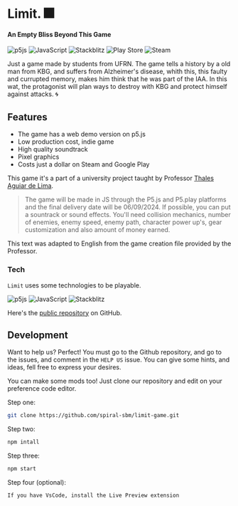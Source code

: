 # Limit. 🎆
#### An Empty Bliss Beyond This Game

![p5js](https://img.shields.io/badge/p5.js-ED225D?style=for-the-badge&logo=p5.js&logoColor=FFFFFF) ![JavaScript](https://img.shields.io/badge/javascript-%23323330.svg?style=for-the-badge&logo=javascript&logoColor=%23F7DF1E) ![Stackblitz](https://img.shields.io/badge/Stackblitz-fff?style=for-the-badge&logo=Stackblitz&logoColor=1389FD) ![Play Store](https://img.shields.io/badge/Google_Play-414141?style=for-the-badge&logo=google-play&logoColor=white) ![Steam](https://img.shields.io/badge/steam-%23000000.svg?style=for-the-badge&logo=steam&logoColor=white)


Just a game made by students from UFRN. The game tells a history by a old man from KBG, and suffers from Alzheimer's disease, whith this, this faulty and currupted memory, makes him think that he was part of the IAA. In this wat, the protagonist will plan ways to destroy with KBG and protect himself against attacks. 🌀

## Features

- The game has a web demo version on p5.js
- Low production cost, indie game
- High quality soundtrack
- Pixel graphics
- Costs just a dollar on Steam and Google Play

This game it's a part of a university project taught by Professor [Thales Aguiar de Lima](https://docente.ufrn.br/201900093347/perfil).

> The game will be made in JS through the P5.js and P5.play platforms and the final delivery date will be 06/09/2024. If possible, you can put a sountrack or sound effects.
> You'll need collision mechanics, number of enemies, enemy speed, enemy path, character power up's, gear customization and also amount of money earned.

This text was adapted to English from the game creation file provided by the Professor.

### Tech

`Limit` uses some technologies to be playable.

![p5js](https://img.shields.io/badge/p5.js-ED225D?style=for-the-badge&logo=p5.js&logoColor=FFFFFF) ![JavaScript](https://img.shields.io/badge/javascript-%23323330.svg?style=for-the-badge&logo=javascript&logoColor=%23F7DF1E) ![Stackblitz](https://img.shields.io/badge/Stackblitz-fff?style=for-the-badge&logo=Stackblitz&logoColor=1389FD)

Here's the [public repository](https://github.com/spiral-sbm/limit-game/) on GitHub.

## Development

Want to help us?
Perfect! You must go to the Github repository, and go to the issues, and comment in the `HELP US` issue. You can give some hints, and ideas, fell free to express your desires.

You can make some mods too! Just clone our repository and edit on your preference code editor.

Step one:
```sh
git clone https://github.com/spiral-sbm/limit-game.git
```

Step two:
```sh
npm intall
```

Step three:
```sh
npm start
```

Step four (optional):
```sh
If you have VsCode, install the Live Preview extension
```
